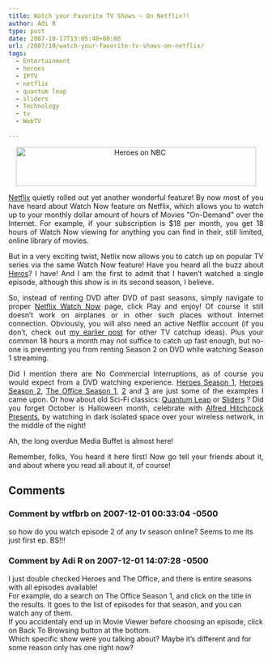 ```yaml
---
title: Watch your Favorite TV Shows – On Netflix?!
author: Adi R
type: post
date: 2007-10-17T13:05:40+00:00
url: /2007/10/watch-your-favorite-tv-shows-on-netflix/
tags:
  - Entertainment
  - heroes
  - IPTV
  - netflix
  - quantum leap
  - sliders
  - Technology
  - tv
  - WebTV

---
```

<p align="center">
  <a href="http://www.nbc.com/Heroes/" target="_blank"><img id="id" style="border-right: 0px; border-top: 0px; border-left: 0px; border-bottom: 0px" height="77" alt="Heroes on NBC" src="https://i0.wp.com/www.adir1.com//uploads/2007/10/heroes-on-nbc.jpg?resize=474%2C77" width="474" border="0" data-recalc-dims="1" /></a>
</p>

<p align="justify">
  <a href="http://www.netflix.com" target="_blank">Netflix</a> quietly rolled out yet another wonderful feature! By now most of you have heard about Watch Now feature on Netflix, which allows you to watch up to your monthly dollar amount of hours of Movies "On-Demand" over the Internet. For example, if your subscription is $18 per month, you get 18 hours of Watch Now viewing for anything you can find in their, still limited, online library of movies.
</p>

<p align="justify">
  But in a very exciting twist, Netlix now allows you to catch up on popular TV series via the same Watch Now feature! Have you heard all the buzz about <a href="http://www.nbc.com/Heroes/" target="_blank">Heros</a>? I have! And I am the first to admit that I haven&#8217;t watched a single episode, although this show is in its second season, I believe.
</p>

<p align="justify">
  So, instead of renting DVD after DVD of past seasons, simply navigate to proper <a href="http://www.netflix.com/WatchNowMovie?movieid=70057024&trkid=203081" target="_blank">Netflix Watch Now</a> page, click Play and enjoy! Of course it still doesn&#8217;t work on airplanes or in other such places without Internet connection. Obviously, you will also need an active Netflix account (if you don&#8217;t, check out <a href="http://www.adir1.com/2007/10/new-ways-to-love-your-prime-time-tv/">my earlier post</a> for other TV catchup ideas). Plus your common 18 hours a month may not suffice to catch up fast enough, but no-one is preventing you from renting Season 2 on DVD while watching Season 1 streaming.
</p>

<p align="justify">
  Did I mention there are No Commercial Interruptions, as of course you would expect from a DVD watching experience. <a href="http://www.netflix.com/WatchNowMovie?movieid=70057024&trkid=203081" target="_blank">Heroes Season 1</a>, <a href="http://www.netflix.com/WatchNowMovie?movieid=70070300&trkid=174844" target="_blank">Heroes Season 2</a>, <a href="http://www.netflix.com/WatchNowMovie?movieid=70023522&trkid=203072" target="_blank">The Office Season 1</a>, <a href="http://www.netflix.com/WatchNowMovie?movieid=70044300&trkid=174844" target="_blank">2</a> and <a href="http://www.netflix.com/WatchNowMovie?movieid=70054868&trkid=174844" target="_blank">3</a> are just some of the examples I came upon. Or how about old Sci-Fi classics: <a href="http://www.netflix.com/WatchNowMovie?movieid=60036175&trkid=203080" target="_blank">Quantum Leap</a> or <a href="http://www.netflix.com/WatchNowMovie?movieid=70001488&trkid=174844" target="_blank">Sliders</a> ? Did you forget October is Halloween month, celebrate with <a href="http://www.netflix.com/WatchNowMovie?movieid=70038575&trkid=203080" target="_blank">Alfred Hitchcock Presents</a>, by watching in dark isolated space over your wireless network, in the middle of the night!
</p>

Ah, the long overdue Media Buffet is almost here!

<p align="justify">
  Remember, folks, You heard it here first! Now go tell your friends about it, and about where you read all about it, of course!
</p>

## Comments

### Comment by wtfbrb on 2007-12-01 00:33:04 -0500
so how do you watch episode 2 of any tv season online? Seems to me its just first ep. BS!!!

### Comment by Adi R on 2007-12-01 14:07:28 -0500
I just double checked Heroes and The Office, and there is entire seasons with all episodes available!  
For example, do a search on The Office Season 1, and click on the title in the results. It goes to the list of episodes for that season, and you can watch any of them.  
If you accidentaly end up in Movie Viewer before choosing an episode, click on Back To Browsing button at the bottom.  
Which specific show were you talking about? Maybe it&#8217;s different and for some reason only has one right now?